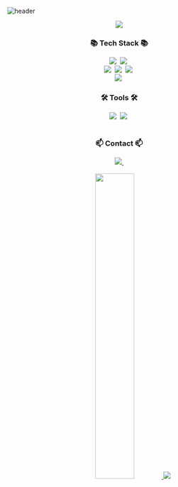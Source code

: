 <!--타이틀 부분-->
![header](https://capsule-render.vercel.app/api?type=waving&color=gradient&height=120&animation=fadeIn&section=footer&text=TaeSan+Choi&fontAlign=70)


<p align="center">
  <a href="https://git.io/typing-svg">
    <img src="https://readme-typing-svg.demolab.com/?lines=Welcome+to+TaeSan+Github!;&font=Redressed&size=40&color=B7F0B1">
  </a>
</p>


<h3 align="center">📚 Tech Stack 📚</h3>
<p align="center">
  <img src="https://img.shields.io/badge/Java-007396?style=flat-square&logo=Java&logoColor=white"/></a>&nbsp
  <img src="https://img.shields.io/badge/Python-3766AB?style=flat-square&logo=Python&logoColor=white"/></a>&nbsp 
<!--   <img src="https://img.shields.io/badge/Javascript-ffb13b?style=flat-square&logo=javascript&logoColor=white"/></a>&nbsp  -->
  <br>
  <img src="https://img.shields.io/badge/Spring-6DB33F?style=flat-square&logo=Spring&logoColor=white"/></a>&nbsp
  <img src="https://img.shields.io/badge/SpringBoot-6DB33F?style=flat-square&logo=SpringBoot&logoColor=white"/></a>&nbsp 
  <img src="https://img.shields.io/badge/React-20232a?style=flat-square&logo=React&logoColor=61DAFB" />&nbsp
<!--   <img src="https://img.shields.io/badge/Node.js-339933?style=flat-square&logo=Node.js&logoColor=white"/></a>&nbsp
  <img src="https://img.shields.io/badge/Express-000000?style=flat-square&logo=Express&logoColor=white"/></a>&nbsp -->
  <br>
  <img src="https://img.shields.io/badge/Mysql-E6B91E?style=flat-square&logo=MySql&logoColor=white"/></a>&nbsp 
<!--   <img src="https://img.shields.io/badge/AWS-232F3E?style=flat-square&logo=AmazonAWS&logoColor=white"/></a>&nbsp 
  <img src="https://img.shields.io/badge/Docker-2496ED?style=flat-square&logo=Docker&logoColor=white"/></a>&nbsp 
  <img src="https://img.shields.io/badge/Jenkins-D24939?style=flat-square&logo=Jenkins&logoColor=white"/></a>&nbsp  -->
</p>

<h3 align="center">🛠 Tools 🛠</h3>
<div align="center">
  <img src="https://img.shields.io/badge/Git-F05033.svg?style=flat-square&logo=git&logoColor=white" />&nbsp
  <img src="https://img.shields.io/badge/Github-181717.svg?style=flat-square&logo=github&logoColor=white" />&nbsp
</div>

<br>
<h3 align="center">📫 Contact 📫</h3>
<div align="center">

  <a href="mailto:xotks7524@gmail,com">
    <img
      src="https://img.shields.io/badge/Gmail-D14836?style=flat-square&logo=gmail&logoColor=white"/>&nbsp
  </a>
</div>

<br>
<div align="center">
<a href="s">
  <img src="https://github-readme-stats.vercel.app/api?username=ChoiTaeSan&theme=tokyonight&show_icons=true" width="42%" />
</a>
<a href="s">
  <img src="https://github-readme-stats.vercel.app/api/top-langs/?username=ChoiTaeSan&exclude_repo=dkssud8150.github.io&layout=compact&theme=tokyonight" />
</a>
</div>

